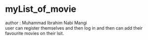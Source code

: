 # myList_of_movie 
author : Muhammad  Ibrahim Nabi Mangi 
<br>
user can register themselves and then log in and then can add their favourite movies on their lsit.

